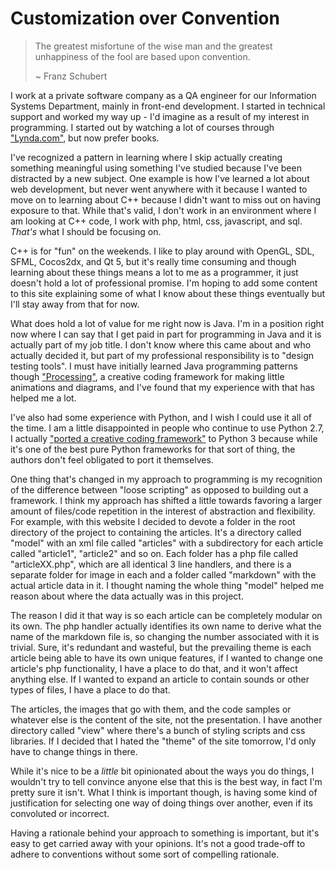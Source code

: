 # Customization over Convention

>The greatest misfortune of the wise man and the greatest unhappiness of the fool are based upon convention.
>
>~ Franz Schubert

I work at a private software company as a QA engineer for our Information Systems Department, mainly in front-end development. I started in technical support and worked my way up - I'd imagine as a result of my interest in programming. I started out by watching a lot of courses through ["Lynda.com"](https://www.lynda.com/), but now prefer books.

I've recognized a pattern in learning where I skip actually creating something meaningful using something I've studied because I've been distracted by a new subject. One example is how I've learned a lot about web development, but never went anywhere with it because I wanted to move on to learning about C++ because I didn't want to miss out on having exposure to that. While that's valid, I don't work in an environment where I am looking at C++ code, I work with php, html, css, javascript, and sql. *That's* what I should be focusing on.

C++ is for "fun" on the weekends. I like to play around with OpenGL, SDL, SFML, Cocos2dx, and Qt 5, but it's really time consuming and though learning about these things means a lot to me as a programmer, it just doesn't hold a lot of professional promise. I'm hoping to add some content to this site explaining some of what I know about these things eventually but I'll stay away from that for now.

What does hold a lot of value for me right now is Java. I'm in a position right now where I can say that I get paid in part for programming in Java and it is actually part of my job title. I don't know where this came about and who actually decided it, but part of my professional responsibility is to "design testing tools". I must have initially learned Java programming patterns though ["Processing"](https://processing.org/), a creative coding framework for making little animations and diagrams, and I've found that my experience with that has helped me a lot. 

I've also had some experience with Python, and I wish I could use it all of the time. I am a little disappointed in people who continue to use Python 2.7, I actually ["ported a creative coding framework"](https://github.com/pepsipepsi/nodebox_opengl_python3) to Python 3 because while it's one of the best pure Python frameworks for that sort of thing, the authors don't feel obligated to port it themselves. 

One thing that's changed in my approach to programming is my recognition of the difference between "loose scripting" as opposed to building out a framework. I think my approach has shifted a little towards favoring a larger amount of files/code repetition in the interest of abstraction and flexibility. For example, with this website I decided to devote a folder in the root directory of the project to containing the articles. It's a directory called "model" with an xml file called "articles" with a subdirectory for each article called "article1", "article2" and so on. Each folder has a php file called "articleXX.php", which are all identical 3 line handlers, and there is a separate folder for image in each and a folder called "markdown" with the actual article data in it. I thought naming the whole thing "model" helped me reason about where the data actually was in this project.
 
The reason I did it that way is so each article can be completely modular on its own. The php handler actually identifies its own name to derive what the name of the markdown file is, so changing the number associated with it is trivial. Sure, it's redundant and wasteful, but the prevailing theme is each article being able to have its own unique features, if I wanted to change one article's php functionality, I have a place to do that, and it won't affect anything else. If I wanted to expand an article to contain sounds or other types of files, I have a place to do that.
 
The articles, the images that go with them, and the code samples or whatever else is the content of the site, not the presentation. I have another directory called "view" where there's a bunch of styling scripts and css libraries. If I decided that I hated the "theme" of the site tomorrow, I'd only have to change things in there.
 
While it's nice to be a *little* bit opinionated about the ways you do things, I wouldn't try to tell convince anyone else that this is the best way, in fact I'm pretty sure it isn't. What I think is important though, is having some kind of justification for selecting one way of doing things over another, even if its convoluted or incorrect.
  
<div class="list">Having a rationale behind your approach to something is important, but it's easy to get carried away with your opinions. It's not a good trade-off to adhere to conventions without some sort of compelling rationale.</div>